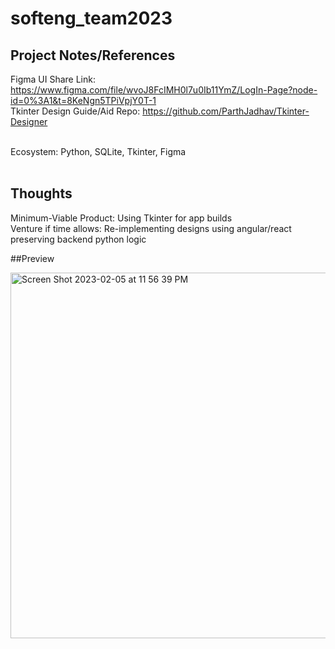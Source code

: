 # softeng_team2023

## Project Notes/References

Figma UI Share Link: https://www.figma.com/file/wvoJ8FcIMH0l7u0Ib11YmZ/LogIn-Page?node-id=0%3A1&t=8KeNgn5TPiVpjY0T-1 <br>
Tkinter Design Guide/Aid Repo: https://github.com/ParthJadhav/Tkinter-Designer <br> <br>

Ecosystem: Python, SQLite, Tkinter, Figma <br> <br>

## Thoughts <br>

Minimum-Viable Product: Using Tkinter for app builds <br>
Venture if time allows: Re-implementing designs using angular/react preserving backend python logic 

##Preview <br>

<img width="585" alt="Screen Shot 2023-02-05 at 11 56 39 PM" src="https://user-images.githubusercontent.com/59835986/216887108-650a0774-0b53-4325-887f-e741b37a9762.png">
